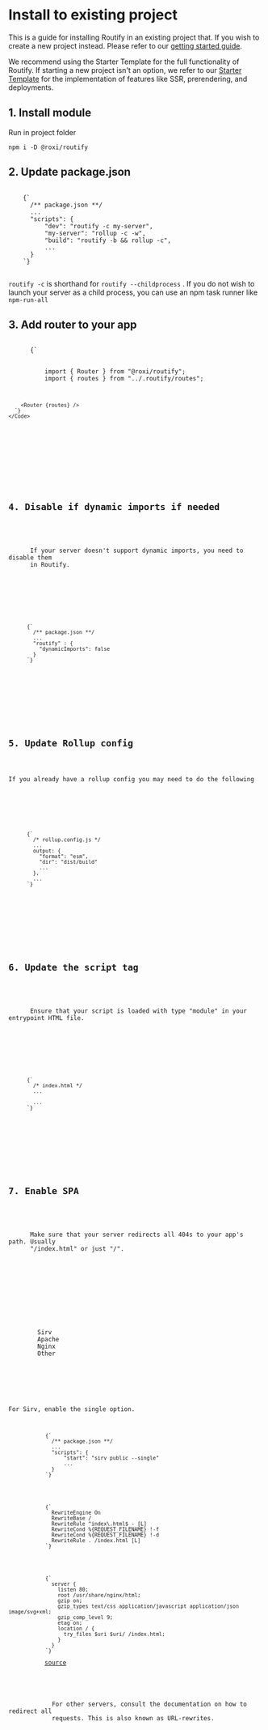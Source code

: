 <script>
  import { url, meta } from "@roxi/routify";

  import Code from "@/components/Code.svelte";
  import { Tabs, TabsLink, TabsPage } from "@sveltech/bricks";
  import Note from "@/components/Note.svelte";
  meta.title = "Installation";
</script>

<!-- routify:options index=20 -->

<div class="c-container-vertical c-container-vertical--small">
  <h1 class="c-h1">Install to existing project</h1>
  <div class="c-content">
    <p>
      This is a guide for installing Routify in an existing project that. If you
      wish to create a new project instead. Please refer to our
      <a href={$url("/guide/introduction/getting-started")}
        >getting started guide</a
      >.
    </p>
  </div>
</div>

<Note>
  <p>
    We recommend using the Starter Template for the full functionality of
    Routify. If starting a new project isn't an option, we refer to our
    <a href="https://github.com/roxiness/routify-starter">Starter Template</a>
    for the implementation of features like SSR, prerendering, and deployments.
  </p>
</Note>

<div class="c-container-vertical c-container-vertical--small">
  <div class="c-content">
    <h2>1. Install module</h2>
    <p>Run in project folder</p>
    <Code>npm i -D @roxi/routify</Code>
  </div>
</div>

<div class="c-container-vertical c-container-vertical--small">
  <div class="c-content">
    <h2>2. Update package.json</h2>
  </div>
  <Code language="javascript">
    {`
      /** package.json **/
      ...
      "scripts": {
          "dev": "routify -c my-server",
          "my-server": "rollup -c -w",
          "build": "routify -b && rollup -c",
          ...
      }
    `}
  </Code>
  <p>
    <code>routify -c</code>
    is shorthand for
    <code>routify --childprocess</code>
    . If you do not wish to launch your server as a child process, you can use an
    npm task runner like
    <code>npm-run-all</code>
  </p>
</div>

<div class="c-container-vertical c-container-vertical--small">
  <div class="c-content">
    <h2>3. Add router to your app</h2>
  </div>
  <div class="card">
    <Code language="html">
      {`
        <!-- src/App.svelte -->
        <scrip`}{`t>
          import { Router } from "@roxi/routify";
          import { routes } from "../.routify/routes";
        </script>

        <Router {routes} />
      `}
    </Code>
  </div>
</div>

<div class="c-container-vertical c-container-vertical--small">
  <div class="c-content">
    <h2>4. Disable if dynamic imports if needed</h2>
    <p>
      If your server doesn't support dynamic imports, you need to disable them
      in Routify.
    </p>
  </div>
  <div class="card">
    <Code language="javascript">
      {`
        /** package.json **/
        ...
        "routify" : {
          "dynamicImports": false
        }
      `}
    </Code>
  </div>
</div>

<div class="c-container-vertical c-container-vertical--small">
  <div class="c-content">
    <h2>5. Update Rollup config</h2>
    <p>If you already have a rollup config you may need to do the following</p>
  </div>
  <div class="card">
    <Code language="javascript">
      {`
        /* rollup.config.js */
        ...
        output: {
          "format": "esm",
          "dir": "dist/build"
          ...
        },
        ...
      `}
    </Code>
  </div>
</div>

<div class="c-container-vertical c-container-vertical--small">
  <div class="c-content">
    <h2>6. Update the script tag</h2>
    <p>
      Ensure that your script is loaded with type "module" in your entrypoint HTML file.
    </p>
  </div>
  <div class="card">
    <Code language="html">
      {`
        /* index.html */
        ...
        <script type="module" src='/build/main.js'></script>
        ...
      `}
    </Code>
  </div>
</div>

<div class="c-container-vertical c-container-vertical--small">
  <div class="c-content">
    <h2>7. Enable SPA</h2>
    <p>
      Make sure that your server redirects all 404s to your app's path. Usually
      "/index.html" or just "/".
    </p>
  </div>

  <div class="card">
    <Tabs>
      <div class="c-tabs">
        <TabsLink>Sirv</TabsLink>
        <TabsLink>Apache</TabsLink>
        <TabsLink>Nginx</TabsLink>
        <TabsLink>Other</TabsLink>
      </div>
      <div class="c-tabs-pages">
        <TabsPage>
          <p>For Sirv, enable the single option.</p>
          <Code language="javascript">
            {`
              /** package.json **/
              ...
              "scripts": {
                  "start": "sirv public --single"
                  ...
              }
            `}
          </Code>
        </TabsPage>
        <TabsPage>
          <Code>
            {`
              RewriteEngine On
              RewriteBase /
              RewriteRule ^index\.html$ - [L]
              RewriteCond %{REQUEST_FILENAME} !-f
              RewriteCond %{REQUEST_FILENAME} !-d
              RewriteRule . /index.html [L]
            `}
          </Code>
        </TabsPage>
        <TabsPage>
          <Code>
            {`
              server {
                listen 80;
                root /usr/share/nginx/html;
                gzip on;
                gzip_types text/css application/javascript application/json image/svg+xml;
                gzip_comp_level 9;
                etag on;
                location / {
                  try_files $uri $uri/ /index.html;
                }
              }
            `}
          </Code>
          <a
            href="https://gist.github.com/johngrimes/3a833e23a7db998594c38871e7d3c38e"
            >source</a
          >
        </TabsPage>
        <TabsPage>
          <p>
            For other servers, consult the documentation on how to redirect all
            requests. This is also known as URL-rewrites.
          </p>
        </TabsPage>
      </div>
    </Tabs>
  </div>
</div>
